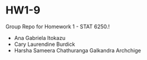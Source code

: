 # HW1-9

Group Repo for Homework 1 - STAT 6250.!

* Ana Gabriela Itokazu
* Cary Laurendine Burdick
* Harsha Sameera Chathuranga Galkandra Archchige


